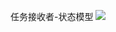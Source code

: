 任务接收者-状态模型
![](https://raw.githubusercontent.com/sysucodingfarmers/MakeMoney/master/doc/Documents/pictures/state.jpg)
